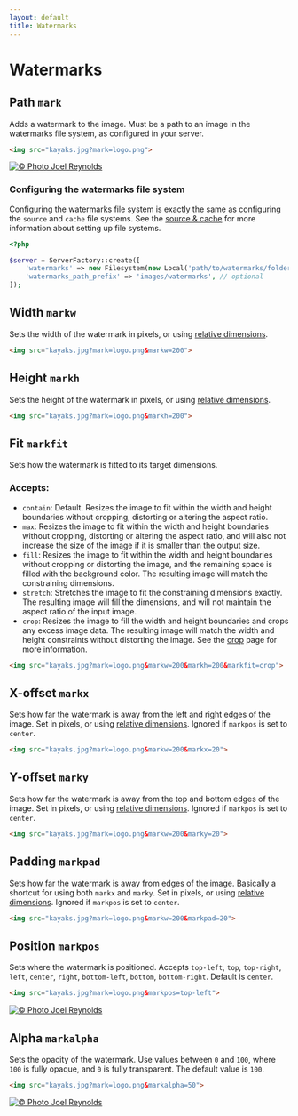 ```yaml
---
layout: default
title: Watermarks
---
```


# Watermarks

## Path `mark`

Adds a watermark to the image. Must be a path to an image in the watermarks file system, as configured in your server.

~~~ html
<img src="kayaks.jpg?mark=logo.png">
~~~

[![© Photo Joel Reynolds](https://glide.herokuapp.com/2.0/kayaks.jpg?w=500&mark=billabong.png&markw=30w&markpad=3w&markpos=top-right)](https://glide.herokuapp.com/2.0/kayaks.jpg?w=500&mark=billabong.png&markw=30w&markpad=3w&markpos=top-right)

### Configuring the watermarks file system

Configuring the watermarks file system is exactly the same as configuring the `source` and `cache` file systems. See the [source & cache](config/source-and-cache/) for more information about setting up file systems.

~~~ php
<?php

$server = ServerFactory::create([
    'watermarks' => new Filesystem(new Local('path/to/watermarks/folder')),
    'watermarks_path_prefix' => 'images/watermarks', // optional
]);
~~~

## Width `markw`

Sets the width of the watermark in pixels, or using [relative dimensions](api/relative-dimensions/).

~~~ html
<img src="kayaks.jpg?mark=logo.png&markw=200">
~~~

## Height `markh`

Sets the height of the watermark in pixels, or using [relative dimensions](api/relative-dimensions/).

~~~ html
<img src="kayaks.jpg?mark=logo.png&markh=200">
~~~

## Fit `markfit`

Sets how the watermark is fitted to its target dimensions.

### Accepts:

- `contain`: Default. Resizes the image to fit within the width and height boundaries without cropping, distorting or altering the aspect ratio.
- `max`: Resizes the image to fit within the width and height boundaries without cropping, distorting or altering the aspect ratio, and will also not increase the size of the image if it is smaller than the output size.
- `fill`: Resizes the image to fit within the width and height boundaries without cropping or distorting the image, and the remaining space is filled with the background color. The resulting image will match the constraining dimensions.
- `stretch`: Stretches the image to fit the constraining dimensions exactly. The resulting image will fill the dimensions, and will not maintain the aspect ratio of the input image.
- `crop`: Resizes the image to fill the width and height boundaries and crops any excess image data. The resulting image will match the width and height constraints without distorting the image. See the [crop](api/crop/) page for more information.

~~~ html
<img src="kayaks.jpg?mark=logo.png&markw=200&markh=200&markfit=crop">
~~~

## X-offset `markx`

Sets how far the watermark is away from the left and right edges of the image. Set in pixels, or using [relative dimensions](api/relative-dimensions/). Ignored if `markpos` is set to `center`.

~~~ html
<img src="kayaks.jpg?mark=logo.png&markw=200&markx=20">
~~~

## Y-offset `marky`

Sets how far the watermark is away from the top and bottom edges of the image. Set in pixels, or using [relative dimensions](api/relative-dimensions/). Ignored if `markpos` is set to `center`.

~~~ html
<img src="kayaks.jpg?mark=logo.png&markw=200&marky=20">
~~~

## Padding `markpad`

Sets how far the watermark is away from edges of the image. Basically a shortcut for using both `markx` and `marky`. Set in pixels, or using [relative dimensions](api/relative-dimensions/). Ignored if `markpos` is set to `center`.

~~~ html
<img src="kayaks.jpg?mark=logo.png&markw=200&markpad=20">
~~~

## Position `markpos`

Sets where the watermark is positioned. Accepts `top-left`, `top`, `top-right`, `left`, `center`, `right`, `bottom-left`, `bottom`, `bottom-right`. Default is `center`.

~~~ html
<img src="kayaks.jpg?mark=logo.png&markpos=top-left">
~~~

[![© Photo Joel Reynolds](https://glide.herokuapp.com/2.0/kayaks.jpg?w=500&mark=billabong.png&markw=30w&markpad=3w&markpos=top-left)](https://glide.herokuapp.com/2.0/kayaks.jpg?w=500&mark=billabong.png&markw=30w&markpad=3w&markpos=top-left)

## Alpha `markalpha`

Sets the opacity of the watermark. Use values between `0` and `100`, where `100` is fully opaque, and `0` is fully transparent. The default value is `100`.

~~~ html
<img src="kayaks.jpg?mark=logo.png&markalpha=50">
~~~

[![© Photo Joel Reynolds](https://glide.herokuapp.com/2.0/kayaks.jpg?w=500&mark=billabong.png&markw=94w&markpad=3w&markpos=top-right&markalpha=50)](https://glide.herokuapp.com/2.0/kayaks.jpg?w=500&mark=billabong.png&markw=94w&markpad=3w&markpos=top-right&markalpha=50)